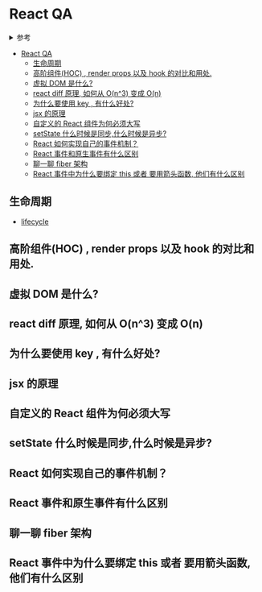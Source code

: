 # React QA

<details>
<summary>参考</summary>

- [8 个问题带你进阶 React](https://mp.weixin.qq.com/s/9xWS-rMgMFIDjly9vB70Yw)

</details>

- [React QA](#react-qa)
  - [生命周期](#生命周期)
  - [高阶组件(HOC) , render props 以及 hook 的对比和用处.](#高阶组件hoc--render-props-以及-hook-的对比和用处)
  - [虚拟 DOM 是什么?](#虚拟-dom-是什么)
  - [react diff 原理, 如何从 O(n^3) 变成 O(n)](#react-diff-原理-如何从-on3-变成-on)
  - [为什么要使用 key , 有什么好处?](#为什么要使用-key--有什么好处)
  - [jsx 的原理](#jsx-的原理)
  - [自定义的 React 组件为何必须大写](#自定义的-react-组件为何必须大写)
  - [setState 什么时候是同步,什么时候是异步?](#setstate-什么时候是同步什么时候是异步)
  - [React 如何实现自己的事件机制？](#react-如何实现自己的事件机制)
  - [React 事件和原生事件有什么区别](#react-事件和原生事件有什么区别)
  - [聊一聊 fiber 架构](#聊一聊-fiber-架构)
  - [React 事件中为什么要绑定 this 或者 要用箭头函数, 他们有什么区别](#react-事件中为什么要绑定-this-或者-要用箭头函数-他们有什么区别)

## 生命周期

- [lifecycle](/frame/react/lifecycle.md)

[](./lifecycle.md ':include')

## 高阶组件(HOC) , render props 以及 hook 的对比和用处.
## 虚拟 DOM 是什么?
## react diff 原理, 如何从 O(n^3) 变成 O(n)
## 为什么要使用 key , 有什么好处?
## jsx 的原理
## 自定义的 React 组件为何必须大写
## setState 什么时候是同步,什么时候是异步?
## React 如何实现自己的事件机制？
## React 事件和原生事件有什么区别
## 聊一聊 fiber 架构
## React 事件中为什么要绑定 this 或者 要用箭头函数, 他们有什么区别
